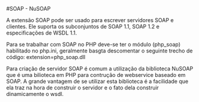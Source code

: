 #SOAP - NuSOAP

A extensão SOAP pode ser usado para escrever servidores SOAP e clientes. Ele suporta os subconjuntos de SOAP 1.1, SOAP 1.2 e especificações de WSDL 1.1.

Para se trabalhar com SOAP no PHP deve-se ter o módulo (php_soap) habilitado no php.ini, geralmente basgta descomentar o seguinte trecho de código: extension=php_soap.dll  

Para criação de servidor SOAP é comum a utilização da biblioteca NuSOAP que é uma bilioteca em PHP para contrução de webservice baseado em SOAP. A grande vantagem de se utilizar esta biblioteca é a facilidade que ela traz na hora de construir o servidor e o fato dela construir dinamicamente o wsdl.
